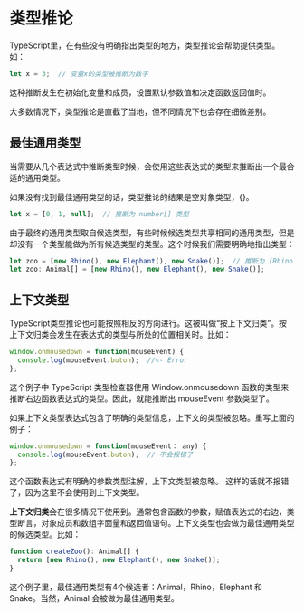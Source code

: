 # 类型推论

TypeScript里，在有些没有明确指出类型的地方，类型推论会帮助提供类型。如：

```ts
let x = 3;  // 变量x的类型被推断为数字
```

这种推断发生在初始化变量和成员，设置默认参数值和决定函数返回值时。

大多数情况下，类型推论是直截了当地，但不同情况下也会存在细微差别。

## 最佳通用类型

当需要从几个表达式中推断类型时候，会使用这些表达式的类型来推断出一个最合适的通用类型。

如果没有找到最佳通用类型的话，类型推论的结果是空对象类型，{}。

```ts
let x = [0, 1, null];  // 推断为 number[] 类型
```

由于最终的通用类型取自候选类型，有些时候候选类型共享相同的通用类型，但是却没有一个类型能做为所有候选类型的类型。这个时候我们需要明确地指出类型：

```ts
let zoo = [new Rhino(), new Elephant(), new Snake()];  // 推断为 (Rhino | Elephant | Snake)[]
let zoo: Animal[] = [new Rhino(), new Elephant(), new Snake()];
```

## 上下文类型

TypeScript类型推论也可能按照相反的方向进行。这被叫做“按上下文归类”。按上下文归类会发生在表达式的类型与所处的位置相关时。比如：

```ts
window.onmousedown = function(mouseEvent) {
  console.log(mouseEvent.buton);  //<- Error
};
```

这个例子中 TypeScript 类型检查器使用 Window.onmousedown 函数的类型来推断右边函数表达式的类型。因此，就能推断出 mouseEvent 参数类型了。

如果上下文类型表达式包含了明确的类型信息，上下文的类型被忽略。重写上面的例子：

```ts
window.onmousedown = function(mouseEvent： any) {
  console.log(mouseEvent.buton);  // 不会报错了
};
```

这个函数表达式有明确的参数类型注解，上下文类型被忽略。 这样的话就不报错了，因为这里不会使用到上下文类型。

**上下文归类**会在很多情况下使用到。通常包含函数的参数，赋值表达式的右边，类型断言，对象成员和数组字面量和返回值语句。上下文类型也会做为最佳通用类型的候选类型。比如：

```ts
function createZoo(): Animal[] {
  return [new Rhino(), new Elephant(), new Snake()];
}
```

这个例子里，最佳通用类型有4个候选者：Animal，Rhino，Elephant 和 Snake。当然，Animal 会被做为最佳通用类型。
